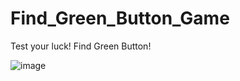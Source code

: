 # Find_Green_Button_Game

Test your luck! Find Green Button!

![image](https://user-images.githubusercontent.com/3512401/206927131-2e82db59-4501-4a98-b7ba-9b055c2f97d0.png)
